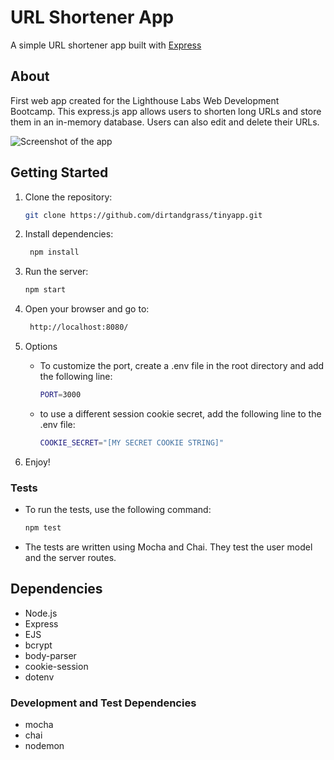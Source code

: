 # URL Shortener App

A simple URL shortener app built with [Express](https://expressjs.com/)

## About
  First web app created for the Lighthouse Labs Web Development Bootcamp. This express.js app allows users to shorten long URLs and store them in an in-memory database. Users can also edit and delete their URLs.

  ![Screenshot of the app](https://i.imgur.com/GzM0Oiy.png)

## Getting Started

1. Clone the repository:

   ```bash
   git clone https://github.com/dirtandgrass/tinyapp.git
   ```

2. Install dependencies:

   ```bash
    npm install
    ```
3. Run the server:

   ```bash
   npm start
   ```
4. Open your browser and go to:

   ```bash
    http://localhost:8080/
    ```
5. Options
    - To customize the port, create a .env file in the root directory and add the following line:
        ```bash
        PORT=3000
        ```
    - to use a different session cookie secret, add the following line to the .env file:
        ```bash
        COOKIE_SECRET="[MY SECRET COOKIE STRING]"
        ```
5. Enjoy!


### Tests
  - To run the tests, use the following command:
    ```bash
    npm test
    ```
  - The tests are written using Mocha and Chai. They test the user model and the server routes.

## Dependencies
  - Node.js
  - Express
  - EJS
  - bcrypt
  - body-parser
  - cookie-session
  - dotenv

  ### Development and Test Dependencies
  - mocha
  - chai
  - nodemon